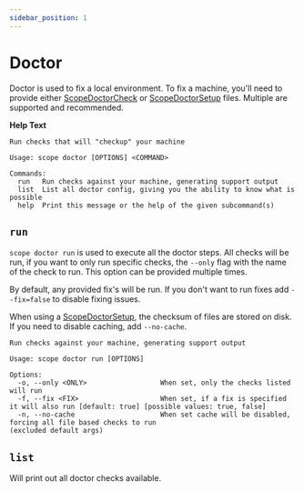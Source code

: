 ```yaml
---
sidebar_position: 1
---
```


# Doctor

Doctor is used to fix a local environment. To fix a machine, you'll need to provide either [ScopeDoctorCheck](../models/ScopeDoctorCheck.md) or [ScopeDoctorSetup](../models/ScopeDoctorSetup.md) files. Multiple are supported and recommended.

**Help Text**

```text
Run checks that will "checkup" your machine

Usage: scope doctor [OPTIONS] <COMMAND>

Commands:
  run   Run checks against your machine, generating support output
  list  List all doctor config, giving you the ability to know what is possible
  help  Print this message or the help of the given subcommand(s)
```

## `run`

`scope doctor run` is used to execute all the doctor steps. All checks will be run, if you want to only run specific checks, the `--only` flag with the name of the check to run. This option can be provided multiple times.

By default, any provided fix's will be run. If you don't want to run fixes add `--fix=false` to disable fixing issues.

When using a [ScopeDoctorSetup](../models/ScopeDoctorSetup.md), the checksum of files are stored on disk. If you need to disable caching, add `--no-cache`.

```text
Run checks against your machine, generating support output

Usage: scope doctor run [OPTIONS]

Options:
  -o, --only <ONLY>                  When set, only the checks listed will run
  -f, --fix <FIX>                    When set, if a fix is specified it will also run [default: true] [possible values: true, false]
  -n, --no-cache                     When set cache will be disabled, forcing all file based checks to run
(excluded default args)
```

## `list`

Will print out all doctor checks available.